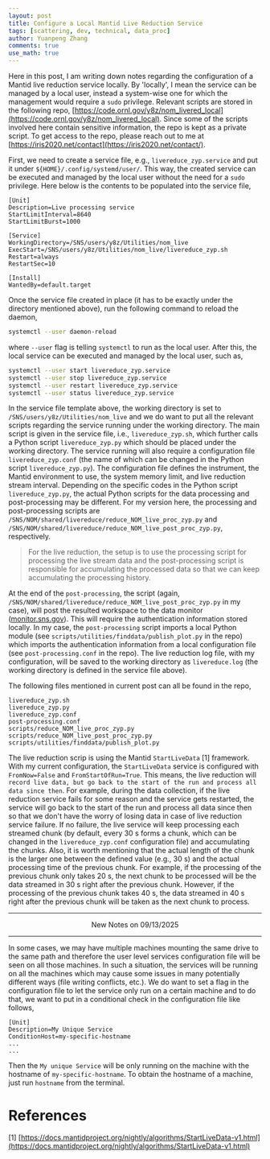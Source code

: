 ```yaml
---
layout: post
title: Configure a Local Mantid Live Reduction Service
tags: [scattering, dev, technical, data_proc]
author: Yuanpeng Zhang
comments: true
use_math: true
---
```


Here in this post, I am writing down notes regarding the configuration of a Mantid live reduction service locally. By 'locally', I mean the service can be managed by a local user, instead a system-wise one for which the management would require a `sudo` privilege. Relevant scripts are stored in the following repo, [https://code.ornl.gov/y8z/nom_livered_local](https://code.ornl.gov/y8z/nom_livered_local). Since some of the scripts involved here contain sensitive information, the repo is kept as a private script. To get access to the repo, please reach out to me at [https://iris2020.net/contact](https://iris2020.net/contact/).

First, we need to create a service file, e.g., `livereduce_zyp.service` and put it under `${HOME}/.config/systemd/user/`. This way, the created service can be executed and managed by the local user without the need for  a `sudo` privilege. Here below is the contents to be populated into the service file,

```
[Unit]
Description=Live processing service
StartLimitInterval=8640
StartLimitBurst=1000

[Service]
WorkingDirectory=/SNS/users/y8z/Utilities/nom_live
ExecStart=/SNS/users/y8z/Utilities/nom_live/livereduce_zyp.sh
Restart=always
RestartSec=10

[Install]
WantedBy=default.target
```

Once the service file created in place (it has to be exactly under the directory mentioned above), run the following command to reload the daemon,

```bash
systemctl --user daemon-reload
```

where `--user` flag is telling `systemctl` to run as the local user. After this, the local service can be executed and managed by the local user, such as,

```bash
systemctl --user start livereduce_zyp.service
systemctl --user stop livereduce_zyp.service
systemctl --user restart livereduce_zyp.service
systemctl --user status livereduce_zyp.service
```

In the service file template above, the working directory is set to `/SNS/users/y8z/Utilities/nom_live` and we do want to put all the relevant scripts regarding the service running under the working directory. The main script is given in the service file, i.e., `livereduce_zyp.sh`, which further calls a Python script `livereduce_zyp.py` which should be placed under the working directory. The service running will also require a configuration file `livereduce_zyp.conf` (the name of which can be changed in the Python script `livereduce_zyp.py`). The configuration file defines the instrument, the Mantid environment to use, the system memory limit, and live reduction stream interval. Depending on the specific codes in the Python script `livereduce_zyp.py`, the actual Python scripts for the data processing and post-processing may be different. For my version here, the processing and post-processing scripts are `/SNS/NOM/shared/livereduce/reduce_NOM_live_proc_zyp.py` and `/SNS/NOM/shared/livereduce/reduce_NOM_live_post_proc_zyp.py`, respectively.

> For the live reduction, the setup is to use the processing script for processing the live stream data and the post-processing script is responsible for accumulating the processed data so that we can keep accumulating the processing history.

At the end of the `post-processing`, the script (again, `/SNS/NOM/shared/livereduce/reduce_NOM_live_post_proc_zyp.py` in my case), will post the resulted workspace to the data monitor ([monitor.sns.gov](https://monitor.sns.gov)). This will require the authentication information stored locally. In my case, the `post-processing` script imports a local Python module (see `scripts/utilities/finddata/publish_plot.py` in  the repo) which imports the authentication information from a local configuration file (see `post-processing.conf` in the repo). The live reduction log file, with my configuration, will be saved to the working directory as `livereduce.log` (the working directory is defined in the service file above).

The following files mentioned in current post can all be found in the repo,

```
livereduce_zyp.sh
livereduce_zyp.py
livereduce_zyp.conf
post-processing.conf
scripts/reduce_NOM_live_proc_zyp.py
scripts/reduce_NOM_live_post_proc_zyp.py
scripts/utilities/finddata/publish_plot.py
```

The live reduction scrip is using the Mantid `StartLiveData` [1] framework. With my current configuration, the `StartLiveData` service is configured with `FromNow=False` and `FromStartOfRun=True`. This means, the live reduction will `record live data, but go back to the start of the run and process all data since then`. For example, during the data collection, if the live reduction service fails for some reason and the service gets restarted, the service will go back to the start of the run and process all data since then so that we don't have the worry of losing data in case of live reduction service failure. If no failure, the live service will keep processing each streamed chunk (by default, every 30 s forms a chunk, which can be changed in the `livereduce_zyp.conf` configuration file) and accumulating the chunks. Also, it is worth mentioning that the actual length of the chunk is the larger one between the defined value (e.g., 30 s) and the actual processing time of the previous chunk. For example, if the processing of the previous chunk only takes 20 s, the next chunk to be processed will be the data streamed in 30 s right after the previous chunk. However, if the processing of the previous chunk takes 40 s, the data streamed in 40 s right after the previous chunk will be taken as the next chunk to process.

---

<span style="display:block; text-align:center;">New Notes on 09/13/2025</span>

---

In some cases, we may have multiple machines mounting the same drive to the same path and therefore the user level services configuration file will be seen on all those machines. In such a situation, the services will be running on all the machines which may cause some issues in many potentially different ways (file writing conflicts, etc.). We do want to set a flag in the configuration file to let the service only run on a certain machine and to do that, we want to put in a conditional check in the configuration file like follows,

```
[Unit]
Description=My Unique Service
ConditionHost=my-specific-hostname
...
...
```

Then the `My unique Service` will be only running on the machine with the hostname of `my-specific-hostname`. To obtain the hostname of a machine, just run `hostname` from the terminal.

References
===

[1] [https://docs.mantidproject.org/nightly/algorithms/StartLiveData-v1.html](https://docs.mantidproject.org/nightly/algorithms/StartLiveData-v1.html)